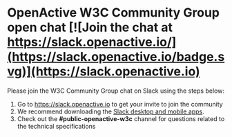 # OpenActive W3C Community Group open chat [![Join the chat at https://slack.openactive.io/](https://slack.openactive.io/badge.svg)](https://slack.openactive.io)

Please join the W3C Community Group chat on Slack using the steps below:

1) Go to https://slack.openactive.io to get your invite to join the community
2) We recommend downloading the [Slack desktop and mobile apps](https://slack.com/downloads).
3) Check out the **#public-openactive-w3c** channel for questions related to the technical specifications
